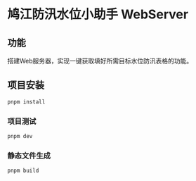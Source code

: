# 鸠江防汛水位小助手 WebServer

## 功能

搭建Web服务器，实现一键获取填好所需目标水位防汛表格的功能。

## 项目安装

```sh
pnpm install
```

### 项目测试

```sh
pnpm dev
```

### 静态文件生成

```sh
pnpm build
```
